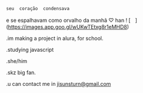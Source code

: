 ㅤㅤㅤㅤㅤㅤㅤㅤㅤㅤㅤㅤㅤㅤㅤㅤ

    seu  coração  condensava
e  se  espalhavam  como  orvalho
    da  manhã  ♡  han
! [ㅤ] (https://images.app.goo.gl/wUKwTEtxg8r1eMHD8)

.im making a project in alura, for school.

.studying javascript

.she/him

.skz big fan. 

.u can contact me in jisunsturn@gmail.com 
 
